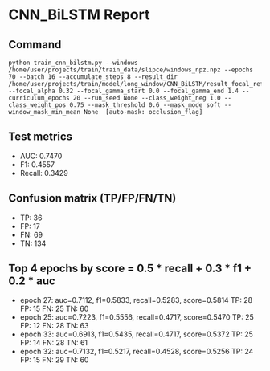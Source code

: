 # CNN_BiLSTM Report

## Command
```
python train_cnn_bilstm.py --windows /home/user/projects/train/train_data/slipce/windows_npz.npz --epochs 70 --batch 16 --accumulate_steps 8 --result_dir /home/user/projects/train/model/long_window/CNN_BiLSTM/result_focal_refine/cw01_fg07 --focal_alpha 0.32 --focal_gamma_start 0.0 --focal_gamma_end 1.4 --curriculum_epochs 20 --run_seed None --class_weight_neg 1.0 --class_weight_pos 0.75 --mask_threshold 0.6 --mask_mode soft --window_mask_min_mean None  [auto-mask: occlusion_flag]
```

## Test metrics
- AUC: 0.7470
- F1: 0.4557
- Recall: 0.3429
## Confusion matrix (TP/FP/FN/TN)
- TP: 36
- FP: 17
- FN: 69
- TN: 134

## Top 4 epochs by score = 0.5 * recall + 0.3 * f1 + 0.2 * auc
- epoch 27: auc=0.7112, f1=0.5833, recall=0.5283, score=0.5814  TP: 28 FP: 15 FN: 25 TN: 60
- epoch 25: auc=0.7223, f1=0.5556, recall=0.4717, score=0.5470  TP: 25 FP: 12 FN: 28 TN: 63
- epoch 33: auc=0.6913, f1=0.5435, recall=0.4717, score=0.5372  TP: 25 FP: 14 FN: 28 TN: 61
- epoch 32: auc=0.7132, f1=0.5217, recall=0.4528, score=0.5256  TP: 24 FP: 15 FN: 29 TN: 60
